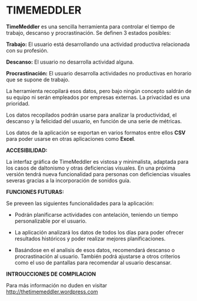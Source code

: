 # TIMEMEDDLER

**TimeMeddler** es una sencilla herramienta para controlar el tiempo de trabajo, descanso y procrastinación.
Se definen 3 estados posibles:

**Trabajo:** El usuario está desarrollando una actividad productiva relacionada con su profesión.

**Descanso:** El usuario no desarrolla actividad alguna.

**Procrastinación:** El usuario desarrolla actividades no productivas en horario que se supone de trabajo.

La herramienta recopilará esos datos, pero bajo ningún concepto saldrán de su equipo ni serán empleados por empresas externas. La privacidad es una prioridad.

Los datos recopilados podrán usarse para analizar la productividad, el descanso y la felicidad del usuario, en función de una serie de métricas.

Los datos de la aplicación se exportan en varios formatos entre ellos **CSV** para poder usarse en otras aplicaciones como **Excel**.

**ACCESIBILIDAD:**

La interfaz gráfica de TimeMeddler es vistosa y minimalista, adaptada para los casos de daltonismo y otras deficiencias visuales.
En una próxima versión tendrá nueva funcionalidad para personas con deficiencias visuales severas gracias a la incorporación de sonidos guía.

**FUNCIONES FUTURAS:**

Se preveen las siguientes funcionalidades para la aplicación:

 - Podrán planificarse actividades con antelación, teniendo un tiempo personalizable por el usuario.
 
 - La aplicación analizará los datos de todos los días para poder ofrecer resultados históricos y
poder realizar mejores planificaciones.

 - Basándose en el analisis de esos datos, recomendará descanso o procrastinación al usuario.
También podrá ajustarse a otros criterios como el uso de pantallas para recomendar al
usuario descansar.

**INTROUCCIONES DE COMPILACION**



Para más información no duden en visitar http://thetimemeddler.wordpress.com
